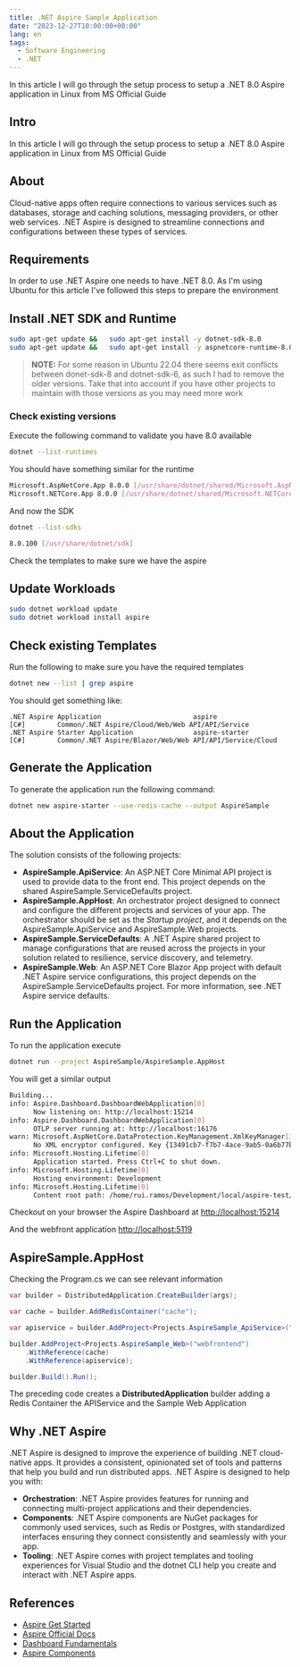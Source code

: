 ```yaml
---
title: .NET Aspire Sample Application
date: "2023-12-27T10:00:00+00:00"
lang: en
tags:
  - Software Engineering
  - .NET
---
```


In this article I will go through the setup process to setup a .NET 8.0 Aspire application in Linux from MS Official Guide

## Intro ##

In this article I will go through the setup process to setup a .NET 8.0 Aspire application in Linux from MS Official Guide

## About ##

Cloud-native apps often require connections to various services such as databases, storage and caching solutions, messaging providers, or other web services. .NET Aspire is designed to streamline connections and configurations between these types of services.

## Requirements ##

In order to use .NET Aspire one needs to have .NET 8.0. As I'm using Ubuntu for this article I've followed this steps to prepare the environment

## Install .NET SDK and Runtime ##

```sh
sudo apt-get update &&   sudo apt-get install -y dotnet-sdk-8.0
sudo apt-get update &&   sudo apt-get install -y aspnetcore-runtime-8.0
```

> **NOTE:** For some reason in Ubuntu 22.04 there seems exit conflicts between donet-sdk-8 and dotnet-sdk-6, as such I had to remove the older versions. Take that into account if you have other projects to maintain with those versions as you may need more work

### Check existing versions ##

Execute the following command to validate you have 8.0 available

```sh
dotnet --list-runtimes
```

You should have something similar for the runtime

```sh
Microsoft.AspNetCore.App 8.0.0 [/usr/share/dotnet/shared/Microsoft.AspNetCore.App]
Microsoft.NETCore.App 8.0.0 [/usr/share/dotnet/shared/Microsoft.NETCore.App]
```

And now the SDK

```sh
dotnet --list-sdks
```

```sh
8.0.100 [/usr/share/dotnet/sdk]
```

Check the templates to make sure we have the aspire

## Update Workloads ##

```sh
sudo dotnet workload update
sudo dotnet workload install aspire
```

## Check existing Templates ##

Run the following to make sure you have the required templates

```sh
dotnet new --list | grep aspire
```

You should get something like:

```none
.NET Aspire Application                       aspire                      [C#]        Common/.NET Aspire/Cloud/Web/Web API/API/Service       
.NET Aspire Starter Application               aspire-starter              [C#]        Common/.NET Aspire/Blazor/Web/Web API/API/Service/Cloud

```

## Generate the Application ##

To generate the application run the following command:

```sh
dotnet new aspire-starter --use-redis-cache --output AspireSample
```

## About the Application ##

The solution consists of the following projects:

* **AspireSample.ApiService**: An ASP.NET Core Minimal API project is used to provide data to the front end. This project depends on the shared AspireSample.ServiceDefaults project.
* **AspireSample.AppHost**: An orchestrator project designed to connect and configure the different projects and services of your app. The orchestrator should be set as the *Startup project*, and it depends on the AspireSample.ApiService and AspireSample.Web projects.
* **AspireSample.ServiceDefaults**: A .NET Aspire shared project to manage configurations that are reused across the projects in your solution related to resilience, service discovery, and telemetry.
* **AspireSample.Web**: An ASP.NET Core Blazor App project with default .NET Aspire service configurations, this project depends on the AspireSample.ServiceDefaults project. For more information, see .NET Aspire service defaults.

## Run the Application ##

To run the application execute

```sh
dotnet run --project AspireSample/AspireSample.AppHost
```

You will get a similar output

```sh
Building...
info: Aspire.Dashboard.DashboardWebApplication[0]
      Now listening on: http://localhost:15214
info: Aspire.Dashboard.DashboardWebApplication[0]
      OTLP server running at: http://localhost:16176
warn: Microsoft.AspNetCore.DataProtection.KeyManagement.XmlKeyManager[35]
      No XML encryptor configured. Key {13491cb7-f7b7-4ace-9ab5-0a6b77bf559f} may be persisted to storage in unencrypted form.
info: Microsoft.Hosting.Lifetime[0]
      Application started. Press Ctrl+C to shut down.
info: Microsoft.Hosting.Lifetime[0]
      Hosting environment: Development
info: Microsoft.Hosting.Lifetime[0]
      Content root path: /home/rui.ramos/Development/local/aspire-test/AspireSample/AspireSample.AppHost
```

Checkout on your browser the Aspire Dashboard at <http://localhost:15214>

And the webfront application <http://localhost:5119>

## AspireSample.AppHost ##

Checking the Program.cs we can see relevant information

```c#
var builder = DistributedApplication.CreateBuilder(args);

var cache = builder.AddRedisContainer("cache");

var apiservice = builder.AddProject<Projects.AspireSample_ApiService>("apiservice");

builder.AddProject<Projects.AspireSample_Web>("webfrontend")
    .WithReference(cache)
    .WithReference(apiservice);

builder.Build().Run();
```

The preceding code creates a **DistributedApplication** builder adding a Redis Container the APIService and the Sample Web Application

## Why .NET Aspire ##

.NET Aspire is designed to improve the experience of building .NET cloud-native apps. It provides a consistent, opinionated set of tools and patterns that help you build and run distributed apps. .NET Aspire is designed to help you with:

* **Orchestration**: .NET Aspire provides features for running and connecting multi-project applications and their dependencies.
* **Components**: .NET Aspire components are NuGet packages for commonly used services, such as Redis or Postgres, with standardized interfaces ensuring they connect consistently and seamlessly with your app.
* **Tooling**: .NET Aspire comes with project templates and tooling experiences for Visual Studio and the dotnet CLI help you create and interact with .NET Aspire apps.

## References ##

* [Aspire Get Started](https://learn.microsoft.com/en-us/dotnet/aspire/get-started/build-your-first-aspire-app?tabs=dotnet-cli)
* [Aspire Official Docs](https://learn.microsoft.com/en-us/dotnet/aspire/)
* [Dashboard Fundamentals](https://learn.microsoft.com/en-us/dotnet/aspire/fundamentals/dashboard)
* [Aspire Components](https://learn.microsoft.com/en-us/dotnet/aspire/fundamentals/components-overview?tabs=dotnet-cli#available-components)
